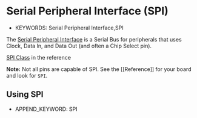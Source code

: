 <!--- Copyright (c) 2013 Gordon Williams, Pur3 Ltd. See the file LICENSE for copying permission. -->
Serial Peripheral Interface (SPI)
=============================

* KEYWORDS: Serial Peripheral Interface,SPI

The [Serial Peripheral Interface](http://en.wikipedia.org/wiki/Serial_Peripheral_Interface_Bus) is a Serial Bus for peripherals that uses Clock, Data In, and Data Out (and often a Chip Select pin).

[SPI Class](/Reference#SPI) in the reference

**Note:** Not all pins are capable of SPI. See the [[Reference]] for your board and look for ```SPI```.

Using SPI
---------------

* APPEND_KEYWORD: SPI
